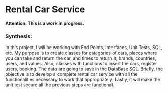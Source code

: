 # Rental Car Service

**Attention: This is a work in progress.**


### Synthesis:
In this project, I will be working with End Points, Interfaces, Unit Tests, SQL, etc. 
My purpose is to create classes for categories of cars, places where you can take and return the car, and times to return it, brands, countries, users, and values.  Also, classes with functions to insert the cars, register users, booking. 
The data are going to save in the DataBase SQL. 
Briefly, the objective is to develop a complete rental car service with all the functionalities necessary to work that appropriately. 
Lastly, it will make the unit test secure all the previous steps are functional.